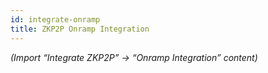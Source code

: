 ```yaml
---
id: integrate-onramp
title: ZKP2P Onramp Integration
---
```


*(Import “Integrate ZKP2P” → “Onramp Integration” content)*
